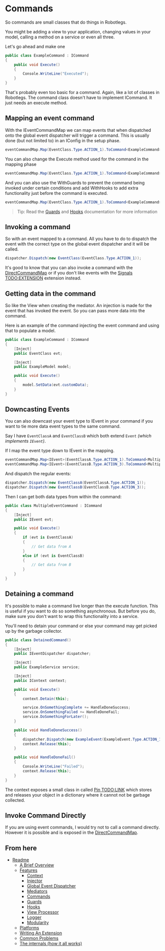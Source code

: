 
Commands
========

So commands are small classes that do things in Robotlegs.

You might be adding a view to your application, changing values in your model, calling a method on a service or even all three.

Let's go ahead and make one

```csharp
public class ExampleCommand : ICommand
{
	public void Execute()
	{
		Console.WriteLine("Executed");
	}
}
```

That's probably even too basic for a command. Again, like a lot of classes in Robotlegs. The command class doesn't have to implement ICommand. It just needs an execute method.

Mapping an event command
------------------------

With the IEventCommandMap we can map events that when dispatched onto the global event dispatcher will trigger a command. This is usually done (but not limited to) in an IConfig in the setup phase.

```csharp
eventCommandMap.Map(EventClass.Type.ACTION_1).ToCommand<ExampleCommand>();
```

You can also change the Execute method used for the command in the mapping phase

```csharp
eventCommandMap.Map(EventClass.Type.ACTION_1).ToCommand<ExampleCommand>().WithExecuteMethod("CustomMethodName");
```

And you can also use the WithGuards to prevent the command being invoked under certain conditions and add WithHooks to add extra functionality just before the command is executed. 

```csharp
eventCommandMap.Map(EventClass.Type.ACTION_1).ToCommand<ExampleCommand>().WithGuards<ExampleGuard>().WithHooks<ExampleHook>();
```

> Tip: Read the [Guards](./Guards.md) and [Hooks](./Hooks.md) documentation for more information


Invoking a command
------------------

So with an event mapped to a command. All you have to do to dispatch the event with the correct type on the global event dispatcher and it will be called.

```csharp
dispatcher.Dispatch(new EventClass(EventClass.Type.ACTION_1));
```

It's good to know that you can also invoke a command with the [DirectCommandMap](../../src/robotlegs/bender/extensions/directCommandMap/readme.md) or if you don't like events with the [Signals TODO:EXTENSION](./link) extension instead.


Getting data in the command
---------------------------

So like the View when creating the mediator. An injection is made for the event that has invoked the event. So you can pass more data into the command.

Here is an example of the command injecting the event command and using that to populate a model.

```csharp
public class ExampleCommand : ICommand
{
	[Inject]
	public EventClass evt;

	[Inject]
	public ExampleModel model;

	public void Execute()
	{
		model.SetData(evt.customData);
	}
}
```

Downcasting Events
------------------

You can also downcast your event type to IEvent in your command if you want to tie more data event types to the same command.

Say I have ```EventClassA``` and ```EventClassB``` which both extend ```Event```  _(which implements ```IEvent```)_.

If I map the event type down to IEvent in the mapping.

```csharp
eventCommandMap.Map<IEvent>(EventClassA.Type.ACTION_1).ToCommand<MultipleEventCommand>();
eventCommandMap.Map<IEvent>(EventClassB.Type.ACTION_3).ToCommand<MultipleEventCommand>();
```

And dispatch the regular events:

```csharp
dispatcher.Dispatch(new EventClassA(EventClassA.Type.ACTION_1));
dispatcher.Dispatch(new EventClassB(EventClassB.Type.ACTION_3));
```

Then I can get both data types from within the command:

```csharp
public class MultipleEventCommand : ICommand
{
	[Inject]
	public IEvent evt;

	public void Execute()
	{
		if (evt is EventClassA)
		{
			// Get data from A
		}
		else if (evt is EventClassB)
		{
			// Get data from B
		}
	}
}
```

Detaining a command
-------------------

It's possible to make a command live longer than the execute function. This is useful if you want to do so something asynchronous. But before you do, make sure you don't want to wrap this functionality into a service.

You'll need to detain your command or else your command may get picked up by the garbage collector.

```csharp
public class DetainedCommand()
{
	[Inject]
	public IEventDispatcher dispatcher;

	[Inject]
	public ExampleService service;

	[Inject]
	public IContext context;

	public void Execute()
	{
		context.Detain(this);

		service.OnSomethingComplete += HandleDoneSuccess;
		service.OnSomethingFailed += HandleDoneFail;
		service.DoSomethingForLater();
	}

	public void HandleDoneSuccess()
	{
		dispatcher.Dispatch(new ExampleEvent(ExampleEvent.Type.ACTION_1));
		context.Release(this);
	}

	public void HandleDoneFail()
	{
    	Console.WriteLine("Failed");
		context.Release(this);
	}
}
```

The context exposes a small class in called [Pin TODO:LINK](./pin) which stores and releases your object in a dictionary where it cannot not be garbage collected.

Invoke Command Directly
-----------------------

If you are using event commands, I would try not to call a command directly. However it is possible and is exposed in the [DirectCommandMap](../../src/robotlegs/bender/extensions/directCommandMap/readme.md).

From here
---------

* [Readme](../../README.md)
	* [A Brief Overview](../ABriefOverview.md)
	* [Features](../Features.md)
		* [Context](./Context.md)
		* [Injector](./Injector.md)
		* [Global Event Dispatcher](./GlobalEventDispatcher.md)
		* [Mediators](./Mediators.md)
		* [Commands](./Commands.md)
		* [Guards](./Guards.md)
		* [Hooks](./Hooks.md)
		* [View Processor](./ViewProcessor.md)
		* [Logger](./Logger.md)
		* [Modularity](./Modularity.md)
	* [Platforms](../Platforms.md)
	* [Writing An Extension](../WritingAnExtension.md)
	* [Common Problems](../CommonProblems.md)
	* [The internals (how it all works)](../TheInternals.md)